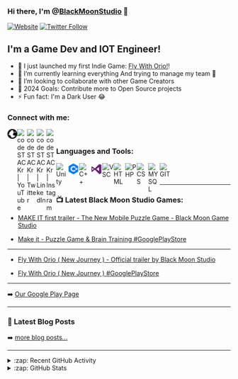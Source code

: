 ### Hi there, I'm  @[BlackMoonStudio][website] 👋 

[![Website](https://img.shields.io/website?label=BlackMoon.ir&style=for-the-badge&url=https%3A%2F%2Fcodestackr.com)](https://blackmoon.ir)
[![Twitter Follow](https://img.shields.io/twitter/follow/BlackMoonGameStudio?color=1DA1F2&logo=twitter&style=for-the-badge)](https://twitter.com/intent/follow?original_referer=https%3A%2F%2Fgithub.com%2FcodeSTACKr&screen_name=ShayanTL)

## I'm a Game Dev and IOT Engineer!

- 🔭 I just launched my first Indie Game: [Fly With Orio!](https://play.google.com/store/apps/details?id=com.BlackMoonStudio.FlyWithOrionewjourney)!
- 🌱 I’m currently learning everything And trying to manage my team 🤣 
- 👯 I’m looking to collaborate with other Game Creators
- 🥅 2024 Goals: Contribute more to Open Source projects
- ⚡ Fun fact: I'm a Dark User 😂

### Connect with me:

[<img align="left" alt="codeSTACKr.com" width="22px" src="https://raw.githubusercontent.com/iconic/open-iconic/master/svg/globe.svg" />][website]
[<img align="left" alt="codeSTACKr | YouTube" width="22px" src="https://cdn.jsdelivr.net/npm/simple-icons@v3/icons/youtube.svg" />][youtube]
[<img align="left" alt="codeSTACKr | Twitter" width="22px" src="https://cdn.jsdelivr.net/npm/simple-icons@v3/icons/twitter.svg" />][twitter]
[<img align="left" alt="codeSTACKr | LinkedIn" width="22px" src="https://cdn.jsdelivr.net/npm/simple-icons@v3/icons/linkedin.svg" />][linkedin]
[<img align="left" alt="codeSTACKr | Instagram" width="22px" src="https://cdn.jsdelivr.net/npm/simple-icons@v3/icons/instagram.svg" />][instagram]

<br />

### Languages and Tools:
[<img align="left" alt="Unity" width="26px" src="https://i.redd.it/tu3gt6ysfxq71.png" />][webdevplaylist]
[<img align="left" alt="C#" width="26px" src="https://github.com/blackmoonstudio/blackmoonstudio/blob/main/pngegg.png" />][webdevplaylist]
[<img align="left" alt="C++" width="26px" src="https://upload.wikimedia.org/wikipedia/commons/1/18/ISO_C%2B%2B_Logo.svg" />][webdevplaylist]
[<img align="left" alt="VS" width="26px" src="https://github.com/blackmoonstudio/blackmoonstudio/blob/main/visual-studio-seeklogo.com.svg" />][webdevplaylist]
[<img align="left" alt="VSC" width="26px" src="https://upload.wikimedia.org/wikipedia/commons/9/9a/Visual_Studio_Code_1.35_icon.svg" />][webdevplaylist]
[<img align="left" alt="HTML" width="26px" src="https://upload.wikimedia.org/wikipedia/commons/3/38/HTML5_Badge.svg" />][webdevplaylist]
[<img align="left" alt="PHP" width="26px" src="https://upload.wikimedia.org/wikipedia/commons/2/27/PHP-logo.svg" />][webdevplaylist]
[<img align="left" alt="CSS" width="26px" src="https://upload.wikimedia.org/wikipedia/commons/d/d5/CSS3_logo_and_wordmark.svg" />][webdevplaylist]
[<img align="left" alt="MYSQL" width="26px" src="https://upload.wikimedia.org/wikipedia/commons/8/87/Sql_data_base_with_logo.png" />][webdevplaylist]
[<img align="left" alt="GIT" width="26px" src="https://upload.wikimedia.org/wikipedia/commons/a/ad/Git-icon-black.svg" />][webdevplaylist]

<br />
<br />

---

### 📺 Latest Black Moon Studio Games:

<!-- YOUTUBE:START -->
- [MAKE IT first trailer - The New Mobile Puzzle Game - Black Moon Game Studio](https://www.youtube.com/watch?v=8pjbqH8rR_M&list=PLras48LIMtbQXaXCk4zhjIeWP9mrYvBB1)

- [Make it - Puzzle Game & Brain Training #GooglePlayStore](https://play.google.com/store/apps/details?id=com.blackmoonstudio.makeit)
---
- [Fly With Orio ( New Journey ) - Official trailer by Black Moon Studio](https://www.youtube.com/watch?v=4Cl_EcFlCmM)

- [Fly With Orio ( New Journey ) #GooglePlayStore](https://play.google.com/store/apps/details?id=com.BlackMoonStudio.FlyWithOrionewjourney)

<!-- YOUTUBE:END -->
---
➡️ [Our Google Play Page](https://play.google.com/store/apps/developer?id=Black+Moon+Game+Studio)

---

### 📕 Latest Blog Posts

<!-- BLOG-POST-LIST:START -->

<!-- BLOG-POST-LIST:END -->

➡️ [more blog posts...](https://blackmoon.ir)

---

<details>
  <summary>:zap: Recent GitHub Activity</summary>
  
<!--START_SECTION:activity-->
1. 🗣 Commit on on [#26](https://github.com/blackmoonstudio/blackmoonstudio/edit/main/README.md) in [https://github.com/blackmoonstudio/blackmoonstudio/edit/main/README.md)
<!--END_SECTION:activity-->

</details>

<details>
  <summary>:zap: GitHub Stats</summary>

  <img align="left" src="https://github-readme-stats.vercel.app/api?username=blackmoonstudio&&show_icons=true" />

</details>

[website]: https://blackmoon.ir
[course]: http://vsCodeHero.com
[twitter]: https://twitter.com
[youtube]: https://www.youtube.com/channel/UCkdGjNkWq0jBCXLUKZPbM4w
[instagram]: https://instagram.com/_blackmoonstudio
[linkedin]: https://www.linkedin.com/in/shayan-tolouei-638404188/
[webdevplaylist]: https://www.youtube.com/channel/UCkdGjNkWq0jBCXLUKZPbM4w
